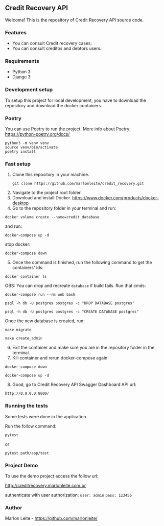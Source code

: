 ## Credit Recovery API

Welcome! This is the repository of Credit Recovery API source code.

### Features
- You can consult Credit recovery cases;
- You can consult creditos and debtors users.

### Requirements

- Python 3
- Django 3

### Development setup

To setup this project for local development, you have to download the repository and download the docker containers.

### Poetry
You can use Poetry to run the project. 
More info about Poetry: <https://python-poetry.org/docs/>

```
python3 -m venv venv
source venv/bin/activate
poetry install
```

### Fast setup
1. Clone this repository in your machine.
   ```
   git clone https://github.com/marlonleite/credit_recovery.git
   ```
2. Navigate to the project root folder.
3. Download and install Docker.
   <https://www.docker.com/products/docker-desktop>
4. Go to the repository folder in your terminal and run:

```
docker volume create --name=credit_database
```
 and run:
   
```
docker-compose up -d
```
stop docker:
```
docker-compose down
```
5. Once the command is finished, run the following command to get the containers' ids:
``` 
docker container ls
```
OBS: You can drop and recreate `database` if build fails. 
Run that cmds:
```
docker-compose run --rm web bash
```
```
psql -h db -U postgres postgres -c "DROP DATABASE postgres"
```
```
psql -h db -U postgres postgres -c "CREATE DATABASE postgres"
```
Once the new database is created, run:
```
make migrate
```
```
make create_admin
```
6. Exit the container and make sure you are in the repository folder in the terminal.
7. Kill container and rerun docker-compose again:
```
docker-compose down
```
```
docker-compose up -d
```
8. Good, go to Credit Recovery API Swagger Dashboard API url:
```
http://0.0.0.0:8000/
```

### Running the tests

Some tests were done in the application.

Run the follow command:
```
pytest
```
or
```
pytest path/app/test
```

### Project Demo
To use the demo project access the follow url:

<http://creditrecovery.marlonleite.com.br>

authenticate with user authorization:
`user: admin`
`pass: 123456`

### Author
Marlon Leite - <https://github.com/marlonleite/>
